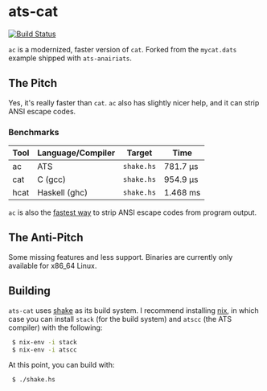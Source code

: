 # ats-cat

[![Build Status](https://travis-ci.org/vmchale/fastcat.svg?branch=master)](https://travis-ci.org/vmchale/fastcat)

`ac` is a modernized, faster version of `cat`. Forked from the `mycat.dats`
example shipped with `ats-anairiats`.

## The Pitch

Yes, it's really faster than `cat`. `ac` also has slightly nicer help, and it
can strip ANSI escape codes.

### Benchmarks

| Tool | Language/Compiler | Target | Time |
| ---- | -------- | ------ | ---- |
| ac   | ATS | `shake.hs` | 781.7 μs |
| cat  | C (gcc) | `shake.hs` | 954.9 μs |
| hcat | Haskell (ghc) | `shake.hs` | 1.468 ms |

`ac` is also the [fastest way](http://blog.vmchale.com/article/strip-benchmarks)
to strip ANSI escape codes from program output.

## The Anti-Pitch

Some missing features and less support. Binaries are currently only
available for x86\_64 Linux.

## Building

`ats-cat` uses [shake](http://shakebuild.com/) as its build system. I recommend
installing [nix](https://nixos.org/nix/), in which case you can
install `stack` (for the build system) and `atscc` (the ATS compiler) with the
following:

```bash
 $ nix-env -i stack
 $ nix-env -i atscc
```

At this point, you can build with:

```bash
 $ ./shake.hs
```
